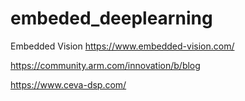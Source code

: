 # embeded_deeplearning

Embedded Vision
https://www.embedded-vision.com/

https://community.arm.com/innovation/b/blog

https://www.ceva-dsp.com/

